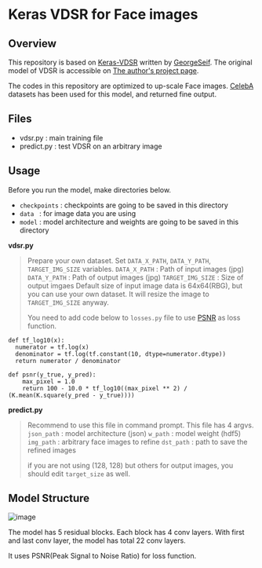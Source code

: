 # Keras VDSR for Face images

## Overview

This repository is based on [Keras-VDSR](https://github.com/GeorgeSeif/VDSR-Keras) written by [GeorgeSeif](https://github.com/GeorgeSeif).
The original model of VDSR is accessible on [The author's project page](http://cv.snu.ac.kr/research/VDSR/).

The codes in this repository are optimized to up-scale Face images.
[CelebA](http://mmlab.ie.cuhk.edu.hk/projects/CelebA.html) datasets has been used for this model, and returned fine output.

## Files
- vdsr.py : main training file
- predict.py : test VDSR on an arbitrary image

## Usage

Before you run the model, make directories below.
* `checkpoints` : checkpoints are going to be saved in this directory
* `data ` : for image data you are using
* `model` : model architecture and weights are going to be saved in this directory

**vdsr.py**
> Prepare your own dataset.
> Set `DATA_X_PATH`, `DATA_Y_PATH`, `TARGET_IMG_SIZE` variables.
> `DATA_X_PATH` : Path of input images (jpg)
> `DATA_Y_PATH` : Path of output images (jpg)
> `TARGET_IMG_SIZE` : Size of output imgaes
> Default size of input image data is 64x64(RBG), but you can use your own dataset. It will resize the image to `TARGET_IMG_SIZE` anyway.
> 
> You need to add code below to `losses.py` file to use [PSNR](https://en.wikipedia.org/wiki/Peak_signal-to-noise_ratio) as loss function.
~~~
def tf_log10(x):
  numerator = tf.log(x)
  denominator = tf.log(tf.constant(10, dtype=numerator.dtype))
  return numerator / denominator
~~~
~~~
def psnr(y_true, y_pred):
    max_pixel = 1.0
    return 100 - 10.0 * tf_log10((max_pixel ** 2) / (K.mean(K.square(y_pred - y_true))))
~~~

**predict.py**
> Recommend to use this file in command prompt. This file has 4 argvs.
> `json_path` : model architecture (json)
> `w_path` : model weight (hdf5)
> `img_path` : arbitrary face images to refine
> `dst_path` : path to save the refined images
>
> if you are not using (128, 128) but others for output images, you should edit `target_size` as well.

## Model Structure

![image](https://user-images.githubusercontent.com/12293076/48262688-db30b680-e466-11e8-8d75-f2d8763af04c.png)

The model has 5 residual blocks. Each block has 4 conv layers. 
With first and last conv layer, the model has total 22 conv layers.

It uses PSNR(Peak Signal to Noise Ratio) for loss function.
